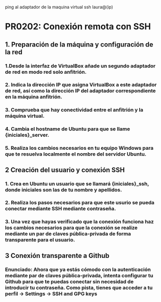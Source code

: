ping al adaptador de la maquina  virtual
ssh laura@(ip)
# PR0202: Conexión remota con SSH
## 1. Preparación de la máquina y configuración de la red
### 1.Desde la interfaz de VirtualBox añade un segundo adaptador de red en modo red solo anfitrión.
### 2. Indica la dirección IP que asigna VirtualBox a este adaptador de red, así como la dirección IP del adaptador correspondiente en la máquina anfitrión.
### 3. Comprueba que hay conectividad entre el anfitrión y la máquina virtual.
### 4. Cambia el hostname de Ubuntu para que se llame {iniciales}_server.
### 5. Realiza los cambios necesarios en tu equipo Windows para que te resuelva localmente el nombre del servidor Ubuntu.


## 2 Creación del usuario y conexión SSH
### 1. Crea en Ubuntu un usuario que se llamará {iniciales}_ssh, donde iniciales son las de tu nombre y apellidos.
### 2. Realiza los pasos necesarios para que este usurio se pueda conectar mediante SSH mediante contraseña.
### 3. Una vez que hayas verificado que la conexión funciona haz los cambios necesarios para que la conexión se realize mediante un par de claves pública-privada de forma transparente para el usuario.

## 3  Conexión transparente a Github
### Enunciado: Ahora que ya estás cómodo con la autenticación mediante par de claves pública-privada, intenta configurar tu Github para que te puedas conectar sin necesidad de introducir tu contraseña. Como pista, tienes que acceder a tu perfil -> Settings -> SSH and GPG keys